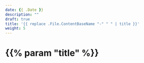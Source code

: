 ```yaml
---
date: {{ .Date }}
description: ""
draft: true
title: '{{ replace .File.ContentBaseName "-" " " | title }}'
weight: 5
---
```


# {{% param "title" %}}
